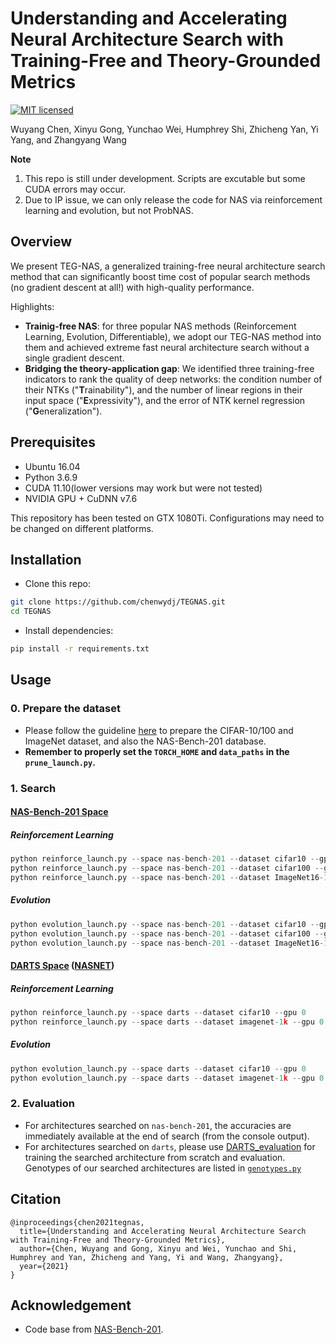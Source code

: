 <!-- # Understanding and Accelerating NeuralArchitecture Search with Training-Free andTheory-Grounded Metrics [[PDF](https://arxiv.org/pdf/2102.11535.pdf)] -->
# Understanding and Accelerating Neural Architecture Search with Training-Free and Theory-Grounded Metrics

<!-- [![Language grade: Python](https://img.shields.io/lgtm/grade/python/g/VITA-Group/TENAS.svg?logo=lgtm&logoWidth=18)](https://lgtm.com/projects/g/VITA-Group/TENAS/context:python) -->
[![MIT licensed](https://img.shields.io/badge/license-MIT-brightgreen.svg)](LICENSE.md)

Wuyang Chen, Xinyu Gong, Yunchao Wei, Humphrey Shi, Zhicheng Yan, Yi Yang, and Zhangyang Wang

<!-- In ICLR 2021. -->


**Note**
1. This repo is still under development. Scripts are excutable but some CUDA errors may occur.
2. Due to IP issue, we can only release the code for NAS via reinforcement learning and evolution, but not ProbNAS.


## Overview


We present TEG-NAS, a generalized training-free neural architecture search method that can significantly boost time cost of popular search methods (no gradient descent at all!) with high-quality performance.

Highlights:
* **Trainig-free NAS**: for three popular NAS methods (Reinforcement Learning, Evolution, Differentiable), we adopt our TEG-NAS method into them and achieved extreme fast neural architecture search without a single gradient descent.
* **Bridging the theory-application gap**: We identified three training-free indicators to rank the quality of deep networks: the condition number of their NTKs ("**T**rainability"), and the number of linear regions in their input space ("**E**xpressivity"), and the error of NTK kernel regression ("**G**eneralization").
<!-- * **SOTA**: TE-NAS achieved extremely fast search speed (one 1080Ti, 20 minutes on NAS-Bench-201 space / four hours on DARTS space on ImageNet) and maintains competitive accuracy. -->

<!--
<p align="center">
<img src="images/????.png" alt="201" width="550"/></br>
</p>
<p align="center">
<img src="images/????.png" alt="darts_cifar10" width="550"/></br>
</p>
<p align="center">
<img src="images/????.png" alt="darts_imagenet" width="550"/></br>
</p>
-->

<!--
## Methods

<p align="center">
<img src="images/????.png" alt="algorithm" width="800"/></br>
</p>
-->

## Prerequisites
- Ubuntu 16.04
- Python 3.6.9
- CUDA 11.10(lower versions may work but were not tested)
- NVIDIA GPU + CuDNN v7.6

This repository has been tested on GTX 1080Ti. Configurations may need to be changed on different platforms.

## Installation
* Clone this repo:
```bash
git clone https://github.com/chenwydj/TEGNAS.git
cd TEGNAS
```
* Install dependencies:
```bash
pip install -r requirements.txt
```

## Usage
### 0. Prepare the dataset
* Please follow the guideline [here](https://github.com/D-X-Y/AutoDL-Projects#requirements-and-preparation) to prepare the CIFAR-10/100 and ImageNet dataset, and also the NAS-Bench-201 database.
* **Remember to properly set the `TORCH_HOME` and `data_paths` in the `prune_launch.py`.**

### 1. Search
#### [NAS-Bench-201 Space](https://openreview.net/forum?id=HJxyZkBKDr)
##### Reinforcement Learning
```python
python reinforce_launch.py --space nas-bench-201 --dataset cifar10 --gpu 0
python reinforce_launch.py --space nas-bench-201 --dataset cifar100 --gpu 0
python reinforce_launch.py --space nas-bench-201 --dataset ImageNet16-120 --gpu 0
```
##### Evolution
```python
python evolution_launch.py --space nas-bench-201 --dataset cifar10 --gpu 0
python evolution_launch.py --space nas-bench-201 --dataset cifar100 --gpu 0
python evolution_launch.py --space nas-bench-201 --dataset ImageNet16-120 --gpu 0
```

#### [DARTS Space](https://openreview.net/forum?id=S1eYHoC5FX) ([NASNET](https://openaccess.thecvf.com/content_cvpr_2018/html/Zoph_Learning_Transferable_Architectures_CVPR_2018_paper.html))
##### Reinforcement Learning
```python
python reinforce_launch.py --space darts --dataset cifar10 --gpu 0
python reinforce_launch.py --space darts --dataset imagenet-1k --gpu 0
```
##### Evolution
```python
python evolution_launch.py --space darts --dataset cifar10 --gpu 0
python evolution_launch.py --space darts --dataset imagenet-1k --gpu 0
```

### 2. Evaluation
* For architectures searched on `nas-bench-201`, the accuracies are immediately available at the end of search (from the console output).
* For architectures searched on `darts`, please use [DARTS_evaluation](https://github.com/chenwydj/DARTS_evaluation) for training the searched architecture from scratch and evaluation. Genotypes of our searched architectures are listed in [`genotypes.py`](https://github.com/chenwydj/DARTS_evaluation/blob/main/genotypes.py#L80-L82)


## Citation
```
@inproceedings{chen2021tegnas,
  title={Understanding and Accelerating Neural Architecture Search with Training-Free and Theory-Grounded Metrics},
  author={Chen, Wuyang and Gong, Xinyu and Wei, Yunchao and Shi, Humphrey and Yan, Zhicheng and Yang, Yi and Wang, Zhangyang},
  year={2021}
}
```
  <!-- booktitle={International Conference on Learning Representations}, -->

## Acknowledgement
* Code base from [NAS-Bench-201](https://github.com/D-X-Y/AutoDL-Projects/blob/master/docs/NAS-Bench-201.md).

